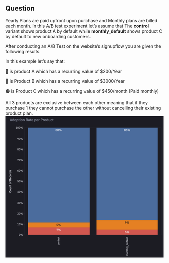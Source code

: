 ## Question
Yearly Plans are paid upfront upon purchase and Monthly plans are billed each month.  In this A/B test experiment let’s assume that The **control** variant shows product A by default while **monthly_default** shows product C by default to new onboarding customers.

After conducting an A/B Test on the website’s signupflow you are given the following results.

In this example let’s say that:

🔵 is product A which has a recurring value of $200/Year

🔴 is Product B which has a recurring value of $3000/Year

🟠 is Product C which has a recurring value of $450/month (Paid monthly)

All 3 products are exclusive between each other meaning that if they purchase 1 they cannot purchase the other without cancelling their existing product plan.
![AB Test](https://github.com/Ho1yShif/doola_interview/blob/main/assets/AB_Test.png)